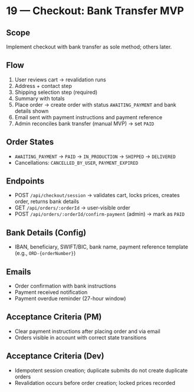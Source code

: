 # 19 — Checkout: Bank Transfer MVP

## Scope
Implement checkout with bank transfer as sole method; others later.

## Flow
1. User reviews cart → revalidation runs
2. Address + contact step
3. Shipping selection step (required)
4. Summary with totals
5. Place order → create order with status `AWAITING_PAYMENT` and bank details shown
6. Email sent with payment instructions and payment reference
7. Admin reconciles bank transfer (manual MVP) → set `PAID`

## Order States
- `AWAITING_PAYMENT` → `PAID` → `IN_PRODUCTION` → `SHIPPED` → `DELIVERED`
- Cancellations: `CANCELLED_BY_USER`, `PAYMENT_EXPIRED`

## Endpoints
- POST `/api/checkout/session` → validates cart, locks prices, creates order, returns bank details
- GET `/api/orders/:orderId` → user-visible order
- POST `/api/orders/:orderId/confirm-payment` (admin) → mark as `PAID`

## Bank Details (Config)
- IBAN, beneficiary, SWIFT/BIC, bank name, payment reference template (e.g., `ORD-{orderNumber}`)

## Emails
- Order confirmation with bank instructions
- Payment received notification
- Payment overdue reminder (27-hour window)

## Acceptance Criteria (PM)
- Clear payment instructions after placing order and via email
- Orders visible in account with correct state transitions

## Acceptance Criteria (Dev)
- Idempotent session creation; duplicate submits do not create duplicate orders
- Revalidation occurs before order creation; locked prices recorded